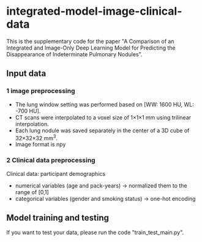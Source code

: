 # integrated-model-image-clinical-data
This is the supplementary code for the paper "A Comparison of an Integrated and Image-Only Deep Learning Model for Predicting the Disappearance of Indeterminate Pulmonary Nodules".

## Input data
### 1 image preprocessing 
- The lung window setting was performed based on [WW: 1600 HU, WL: -700 HU].
- CT scans were interpolated to a voxel size of 1×1×1 mm using trilinear interpolation.
- Each lung nodule was saved separately in the center of a 3D cube of 32×32×32 mm<sup>3</sup>.
- Image format is npy

### 2 Clinical data preprocessing
Clinical data: participant demographics  
- numerical variables (age and pack-years) -> normalized them to the range of [0,1]
- categorical variables (gender and smoking status) -> one-hot encoding


## Model training and testing
If you want to test your data, please run the code "train_test_main.py".




